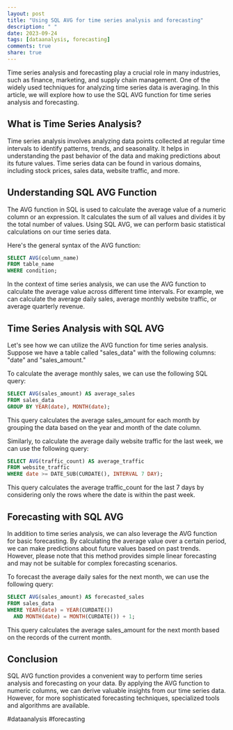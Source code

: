 ```yaml
---
layout: post
title: "Using SQL AVG for time series analysis and forecasting"
description: " "
date: 2023-09-24
tags: [dataanalysis, forecasting]
comments: true
share: true
---
```


Time series analysis and forecasting play a crucial role in many industries, such as finance, marketing, and supply chain management. One of the widely used techniques for analyzing time series data is averaging. In this article, we will explore how to use the SQL AVG function for time series analysis and forecasting.

## What is Time Series Analysis?

Time series analysis involves analyzing data points collected at regular time intervals to identify patterns, trends, and seasonality. It helps in understanding the past behavior of the data and making predictions about its future values. Time series data can be found in various domains, including stock prices, sales data, website traffic, and more.

## Understanding SQL AVG Function

The AVG function in SQL is used to calculate the average value of a numeric column or an expression. It calculates the sum of all values and divides it by the total number of values. Using SQL AVG, we can perform basic statistical calculations on our time series data.

Here's the general syntax of the AVG function:

```sql
SELECT AVG(column_name)
FROM table_name
WHERE condition;
```

In the context of time series analysis, we can use the AVG function to calculate the average value across different time intervals. For example, we can calculate the average daily sales, average monthly website traffic, or average quarterly revenue.

## Time Series Analysis with SQL AVG

Let's see how we can utilize the AVG function for time series analysis. Suppose we have a table called "sales_data" with the following columns: "date" and "sales_amount."

To calculate the average monthly sales, we can use the following SQL query:

```sql
SELECT AVG(sales_amount) AS average_sales
FROM sales_data
GROUP BY YEAR(date), MONTH(date);
```

This query calculates the average sales_amount for each month by grouping the data based on the year and month of the date column.

Similarly, to calculate the average daily website traffic for the last week, we can use the following query:

```sql
SELECT AVG(traffic_count) AS average_traffic
FROM website_traffic
WHERE date >= DATE_SUB(CURDATE(), INTERVAL 7 DAY);
```

This query calculates the average traffic_count for the last 7 days by considering only the rows where the date is within the past week.

## Forecasting with SQL AVG

In addition to time series analysis, we can also leverage the AVG function for basic forecasting. By calculating the average value over a certain period, we can make predictions about future values based on past trends. However, please note that this method provides simple linear forecasting and may not be suitable for complex forecasting scenarios.

To forecast the average daily sales for the next month, we can use the following query:

```sql
SELECT AVG(sales_amount) AS forecasted_sales
FROM sales_data
WHERE YEAR(date) = YEAR(CURDATE())
  AND MONTH(date) = MONTH(CURDATE()) + 1;
```

This query calculates the average sales_amount for the next month based on the records of the current month.

## Conclusion

SQL AVG function provides a convenient way to perform time series analysis and forecasting on your data. By applying the AVG function to numeric columns, we can derive valuable insights from our time series data. However, for more sophisticated forecasting techniques, specialized tools and algorithms are available.

#dataanalysis #forecasting